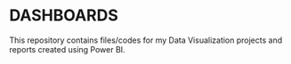 # DASHBOARDS
This repository contains files/codes for my Data Visualization projects and reports created using Power BI.
